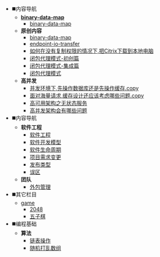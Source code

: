 
<!-- * 快速入门 -->
* ◼️内容导航
   * **[binary-data-map](/devops)**
      * [binary-data-map](/devops/)
   * **原创内容**
      * [binary-data-map](pblog/design-code/bit-data-map/binary-data-map.blog)
      * [endpoint-io-transfer](pblog/design-code/bit-data-map/endpoint-io-transfer.blog)
      * [如何在没有复制权限的情况下,把Citrix下载到本地电脑](pblog/design-code/bit-data-map/如何在没有复制权限的情况下,把Citrix下载到本地电脑.blog)
      * [闭包代理模式-初创篇](pblog/design-code/closure-proxy/闭包代理模式-初创篇.blog)
      * [闭包代理模式-集成篇](pblog/design-code/closure-proxy/闭包代理模式-集成篇.blog)
      * [闭包代理模式](pblog/design-code/closure-proxy/闭包代理模式.blog)
   * **高并发**
      * [并发环境下,先操作数据库还是先操作缓存.copy](architecture/high-concurrency/并发环境下,先操作数据库还是先操作缓存.copy)
      * [面对海量请求,缓存设计还应该考虑哪些问题.copy](architecture/high-concurrency/面对海量请求,缓存设计还应该考虑哪些问题.copy)
      * [高可用架构之无状态服务](architecture/high-concurrency/高可用架构之无状态服务)
      * [高并发架构会有哪些问题](architecture/high-concurrency/高并发架构会有哪些问题)
* ◼️内容导航
   * **软件工程**
      * [软件工程](devops/software-engineering/软件工程)
      * [软件开发模型](devops/software-engineering/软件开发模型)
      * [软件生命周期](devops/software-engineering/软件生命周期)
      * [项目需求变更](devops/software-engineering/项目需求变更)
      * [发布类型](devops/software-engineering/发布类型)
      * [误区](devops/software-engineering/误区)
   * **团队**
      * [外包管理](devops/team/外包管理.copy)
* ️️◼️其它栏目
   * [game](/static/html/game/)
      * [2048](/static/html/game/game2048)
      * [五子棋](/static/html/game/gobang)
* ◼️编程基础
   * **算法**
      * [链表操作](pbase/arithmetic/modal/链表操作.md)
      * [随机打乱数组](pbase/arithmetic/modal/随机打乱数组.md)
